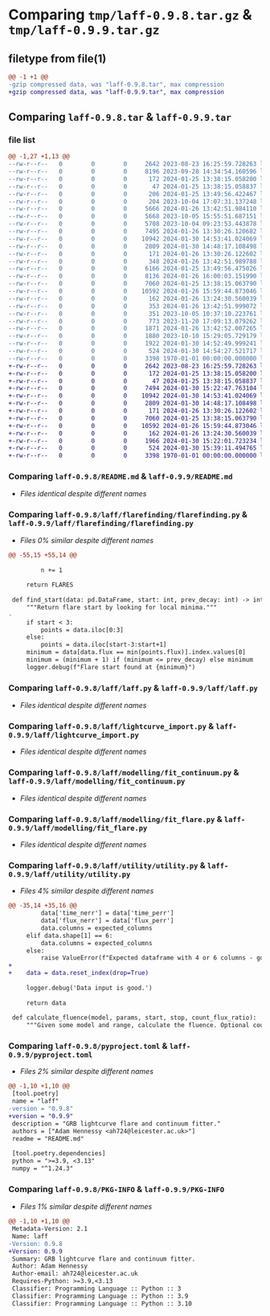 # Comparing `tmp/laff-0.9.8.tar.gz` & `tmp/laff-0.9.9.tar.gz`

## filetype from file(1)

```diff
@@ -1 +1 @@
-gzip compressed data, was "laff-0.9.8.tar", max compression
+gzip compressed data, was "laff-0.9.9.tar", max compression
```

## Comparing `laff-0.9.8.tar` & `laff-0.9.9.tar`

### file list

```diff
@@ -1,27 +1,13 @@
--rw-r--r--   0        0        0     2642 2023-08-23 16:25:59.728263 laff-0.9.8/README.md
--rw-r--r--   0        0        0     8196 2023-09-28 14:34:54.160596 laff-0.9.8/laff/.DS_Store
--rw-r--r--   0        0        0      172 2024-01-25 13:38:15.058200 laff-0.9.8/laff/__init__.py
--rw-r--r--   0        0        0       47 2024-01-25 13:38:15.058837 laff-0.9.8/laff/flarefinding/__init__.py
--rw-r--r--   0        0        0      206 2024-01-25 13:49:56.422467 laff-0.9.8/laff/flarefinding/__pycache__/__init__.cpython-310.pyc
--rw-r--r--   0        0        0      204 2023-10-04 17:07:31.137248 laff-0.9.8/laff/flarefinding/__pycache__/__init__.cpython-38.pyc
--rw-r--r--   0        0        0     5666 2024-01-26 13:42:51.984110 laff-0.9.8/laff/flarefinding/__pycache__/flarefinding.cpython-310.pyc
--rw-r--r--   0        0        0     5668 2023-10-05 15:55:51.687151 laff-0.9.8/laff/flarefinding/__pycache__/flarefinding.cpython-38.pyc
--rw-r--r--   0        0        0     5708 2023-10-04 09:23:53.443878 laff-0.9.8/laff/flarefinding/__pycache__/sequential_flarefinding.cpython-38.pyc
--rw-r--r--   0        0        0     7495 2024-01-26 13:30:26.120682 laff-0.9.8/laff/flarefinding/flarefinding.py
--rw-r--r--   0        0        0    10942 2024-01-30 14:53:41.024069 laff-0.9.8/laff/laff.py
--rw-r--r--   0        0        0     2809 2024-01-30 14:48:17.108498 laff-0.9.8/laff/lightcurve_import.py
--rw-r--r--   0        0        0      171 2024-01-26 13:30:26.122602 laff-0.9.8/laff/modelling/__init__.py
--rw-r--r--   0        0        0      348 2024-01-26 13:42:51.989788 laff-0.9.8/laff/modelling/__pycache__/__init__.cpython-310.pyc
--rw-r--r--   0        0        0     6166 2024-01-25 13:49:56.475026 laff-0.9.8/laff/modelling/__pycache__/fit_continuum.cpython-310.pyc
--rw-r--r--   0        0        0     8136 2024-01-26 16:00:03.151990 laff-0.9.8/laff/modelling/__pycache__/fit_flare.cpython-310.pyc
--rw-r--r--   0        0        0     7060 2024-01-25 13:38:15.063790 laff-0.9.8/laff/modelling/fit_continuum.py
--rw-r--r--   0        0        0    10592 2024-01-26 15:59:44.873046 laff-0.9.8/laff/modelling/fit_flare.py
--rw-r--r--   0        0        0      162 2024-01-26 13:24:30.560039 laff-0.9.8/laff/utility/__init__.py
--rw-r--r--   0        0        0      353 2024-01-26 13:42:51.999072 laff-0.9.8/laff/utility/__pycache__/__init__.cpython-310.pyc
--rw-r--r--   0        0        0      351 2023-10-05 10:37:10.223761 laff-0.9.8/laff/utility/__pycache__/__init__.cpython-38.pyc
--rw-r--r--   0        0        0      773 2023-11-20 17:09:13.079262 laff-0.9.8/laff/utility/__pycache__/errors.cpython-310.pyc
--rw-r--r--   0        0        0     1871 2024-01-26 13:42:52.007265 laff-0.9.8/laff/utility/__pycache__/utility.cpython-310.pyc
--rw-r--r--   0        0        0     1880 2023-10-10 15:29:05.729179 laff-0.9.8/laff/utility/__pycache__/utility.cpython-38.pyc
--rw-r--r--   0        0        0     1922 2024-01-30 14:52:49.999241 laff-0.9.8/laff/utility/utility.py
--rw-r--r--   0        0        0      524 2024-01-30 14:54:27.521717 laff-0.9.8/pyproject.toml
--rw-r--r--   0        0        0     3398 1970-01-01 00:00:00.000000 laff-0.9.8/PKG-INFO
+-rw-r--r--   0        0        0     2642 2023-08-23 16:25:59.728263 laff-0.9.9/README.md
+-rw-r--r--   0        0        0      172 2024-01-25 13:38:15.058200 laff-0.9.9/laff/__init__.py
+-rw-r--r--   0        0        0       47 2024-01-25 13:38:15.058837 laff-0.9.9/laff/flarefinding/__init__.py
+-rw-r--r--   0        0        0     7494 2024-01-30 15:22:47.763104 laff-0.9.9/laff/flarefinding/flarefinding.py
+-rw-r--r--   0        0        0    10942 2024-01-30 14:53:41.024069 laff-0.9.9/laff/laff.py
+-rw-r--r--   0        0        0     2809 2024-01-30 14:48:17.108498 laff-0.9.9/laff/lightcurve_import.py
+-rw-r--r--   0        0        0      171 2024-01-26 13:30:26.122602 laff-0.9.9/laff/modelling/__init__.py
+-rw-r--r--   0        0        0     7060 2024-01-25 13:38:15.063790 laff-0.9.9/laff/modelling/fit_continuum.py
+-rw-r--r--   0        0        0    10592 2024-01-26 15:59:44.873046 laff-0.9.9/laff/modelling/fit_flare.py
+-rw-r--r--   0        0        0      162 2024-01-26 13:24:30.560039 laff-0.9.9/laff/utility/__init__.py
+-rw-r--r--   0        0        0     1966 2024-01-30 15:22:01.723234 laff-0.9.9/laff/utility/utility.py
+-rw-r--r--   0        0        0      524 2024-01-30 15:39:11.494765 laff-0.9.9/pyproject.toml
+-rw-r--r--   0        0        0     3398 1970-01-01 00:00:00.000000 laff-0.9.9/PKG-INFO
```

### Comparing `laff-0.9.8/README.md` & `laff-0.9.9/README.md`

 * *Files identical despite different names*

### Comparing `laff-0.9.8/laff/flarefinding/flarefinding.py` & `laff-0.9.9/laff/flarefinding/flarefinding.py`

 * *Files 0% similar despite different names*

```diff
@@ -55,15 +55,14 @@
 
         n += 1
 
     return FLARES
 
 def find_start(data: pd.DataFrame, start: int, prev_decay: int) -> int:
     """Return flare start by looking for local minima."""
-
     if start < 3:
         points = data.iloc[0:3]
     else:
         points = data.iloc[start-3:start+1]
     minimum = data[data.flux == min(points.flux)].index.values[0]
     minimum = (minimum + 1) if (minimum <= prev_decay) else minimum
     logger.debug(f"Flare start found at {minimum}")
```

### Comparing `laff-0.9.8/laff/laff.py` & `laff-0.9.9/laff/laff.py`

 * *Files identical despite different names*

### Comparing `laff-0.9.8/laff/lightcurve_import.py` & `laff-0.9.9/laff/lightcurve_import.py`

 * *Files identical despite different names*

### Comparing `laff-0.9.8/laff/modelling/fit_continuum.py` & `laff-0.9.9/laff/modelling/fit_continuum.py`

 * *Files identical despite different names*

### Comparing `laff-0.9.8/laff/modelling/fit_flare.py` & `laff-0.9.9/laff/modelling/fit_flare.py`

 * *Files identical despite different names*

### Comparing `laff-0.9.8/laff/utility/utility.py` & `laff-0.9.9/laff/utility/utility.py`

 * *Files 4% similar despite different names*

```diff
@@ -35,14 +35,16 @@
         data['time_nerr'] = data['time_perr']
         data['flux_nerr'] = data['flux_perr']
         data.columns = expected_columns
     elif data.shape[1] == 6:
         data.columns = expected_columns
     else:
         raise ValueError(f"Expected dataframe with 4 or 6 columns - got {data.shape[1]}.")
+    
+    data = data.reset_index(drop=True)
 
     logger.debug('Data input is good.')
 
     return data
 
 def calculate_fluence(model, params, start, stop, count_flux_ratio):
     """Given some model and range, calculate the fluence. Optional count/flux ratio, default 1."""
```

### Comparing `laff-0.9.8/pyproject.toml` & `laff-0.9.9/pyproject.toml`

 * *Files 2% similar despite different names*

```diff
@@ -1,10 +1,10 @@
 [tool.poetry]
 name = "laff"
-version = "0.9.8"
+version = "0.9.9"
 description = "GRB lightcurve flare and continuum fitter."
 authors = ["Adam Hennessy <ah724@leicester.ac.uk>"]
 readme = "README.md"
 
 [tool.poetry.dependencies]
 python = ">=3.9, <3.13"
 numpy = "^1.24.3"
```

### Comparing `laff-0.9.8/PKG-INFO` & `laff-0.9.9/PKG-INFO`

 * *Files 1% similar despite different names*

```diff
@@ -1,10 +1,10 @@
 Metadata-Version: 2.1
 Name: laff
-Version: 0.9.8
+Version: 0.9.9
 Summary: GRB lightcurve flare and continuum fitter.
 Author: Adam Hennessy
 Author-email: ah724@leicester.ac.uk
 Requires-Python: >=3.9,<3.13
 Classifier: Programming Language :: Python :: 3
 Classifier: Programming Language :: Python :: 3.9
 Classifier: Programming Language :: Python :: 3.10
```

